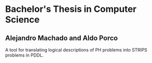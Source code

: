 # Bachelor's Thesis in Computer Science
## Alejandro Machado and Aldo Porco

A tool for translating logical descriptions of PH problems into STRIPS problems in PDDL.
